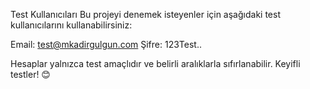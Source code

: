 Test Kullanıcıları Bu projeyi denemek isteyenler için aşağıdaki test kullanıcılarını kullanabilirsiniz:

Email: test@mkadirgulgun.com Şifre: 123Test..

Hesaplar yalnızca test amaçlıdır ve belirli aralıklarla sıfırlanabilir. Keyifli testler! 😊
